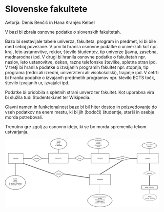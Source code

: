 # Slovenske fakultete
Avtorja: Denis Benčič in Hana Kranjec Kelbel

V bazi bi zbrala osnovne podatke o slovenskih fakultetah.

Bazo bi sestavljale tabele univerza, fakulteta, program in predmet, ki bi bile med seboj povezane.
V prvi bi hranila osnovne podatke o univerzah kot npr. kraj, leto ustanovitve, rektor, število študentov, tip univerze (javna, zasebna, mednarodna) ipd.
V drugi bi hranila osnovne podatke o fakultetah npr. naslov, leto ustanovitve, dekan, razne telefonske številke, spletna stran ipd.
V tretji bi hranila podatke o izvajanih programih fakultet npr. stopnja, tip programa (redni ali izredni, univerziteni ali visokošolski), trajanje ipd.
V četrti bi hranila podatke o izvajanih predmetih programov npr. število ECTS točk, število izvajanih ur, izvajalci ipd.

Podatke bi pridobila s spletnih strani unverz ter fakultet. Kot uporabna vira bi služila tudi Studentski.net ter Wikipedia.

Glavni namen in funkcionalnost baze bi bil hiter dostop in poizvedovanje do vseh podatkov na enem mestu, ki bi jih (bodoči) študentje, starši in osebje morda potrebovali.

Trenutno gre zgolj za osnovno idejo, ki se bo morda spremenila tekom ustvarjanja.

![](ER/univerze_popravljeno1.png)
